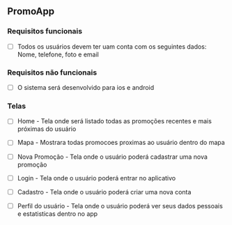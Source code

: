 ## PromoApp

### Requisitos funcionais

- [ ] Todos os usuários devem ter uam conta com os seguintes dados: Nome, telefone, foto e email

### Requisitos não funcionais

- [ ] O sistema será desenvolvido para ios e android

### Telas

- [ ] Home - Tela onde será listado todas as promoções recentes e mais próximas do usuário

- [ ] Mapa - Mostrara todas promocoes proximas ao usuário dentro do mapa

- [ ] Nova Promoção - Tela onde o usuário poderá cadastrar uma nova promoção

- [ ] Login - Tela onde o usuário poderá entrar no aplicativo

- [ ] Cadastro - Tela onde o usuário poderá criar uma nova conta

- [ ] Perfil do usuário - Tela onde o usuário poderá ver seus dados pessoais e estatisticas dentro no app
